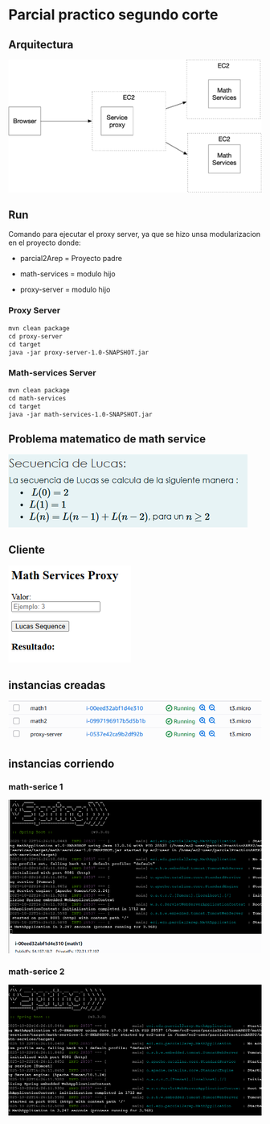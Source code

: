 # Parcial practico segundo corte


## Arquitectura

![arq](assets/arquitectura.png)


## Run
Comando para ejecutar el proxy server, ya que se hizo unsa modularizacion en el proyecto donde:

* parcial2Arep = Proyecto padre

* math-services = modulo hijo

* proxy-server = modulo hijo

### Proxy Server

```
mvn clean package
cd proxy-server
cd target
java -jar proxy-server-1.0-SNAPSHOT.jar
```

### Math-services Server

```
mvn clean package
cd math-services
cd target
java -jar math-services-1.0-SNAPSHOT.jar
```

## Problema matematico de math service

![sec](assets/secuenciaLucas.png)

## Cliente 
![img.png](assets/img.png)

## instancias creadas
![img.png](assets/isntr.png)

## instancias corriendo

### math-serice 1

![img.png](assets/ins2.png)

### math-serice 2

![img.png](assets/math1.png)